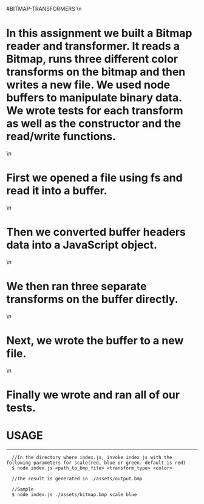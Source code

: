 #BITMAP-TRANSFORMERS
\n
# In this assignment we built a Bitmap reader and transformer. It reads a Bitmap, runs three different color transforms on the bitmap and then writes a new file. We used node buffers to manipulate binary data. We wrote tests for each transform as well as the constructor and the read/write functions.
\n
# First we opened a file using fs and read it into a buffer.
\n
# Then we converted buffer headers data into a JavaScript object.
\n
# We then ran three separate transforms on the buffer directly.
\n  
# Next, we wrote the buffer to a new file.
\n
# Finally we wrote and ran all of our tests. 


# **USAGE** 
---
```
  //In the directory where index.js, invoke index js with the following parameters for scale(red, blue or green. default is red)
  $ node index.js <path_to_bmp_file> <transform_type> <color>

  //The result is generated in ./assets/output.bmp

  //Sample
  $ node index.js ./assets/bitmap.bmp scale blue


```